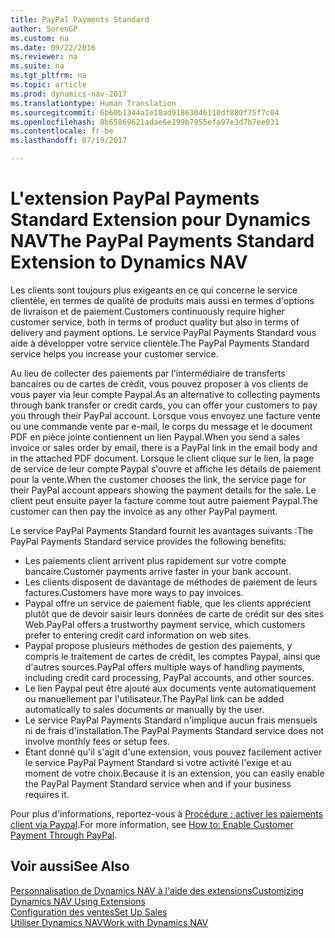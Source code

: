 ```yaml
---
title: PayPal Payments Standard
author: SorenGP
ms.custom: na
ms.date: 09/22/2016
ms.reviewer: na
ms.suite: na
ms.tgt_pltfrm: na
ms.topic: article
ms.prod: dynamics-nav-2017
ms.translationtype: Human Translation
ms.sourcegitcommit: 6b60b1344a1e18ad91863046110df880f75f7c04
ms.openlocfilehash: 8b65869621adae6e199b7955efa97e3d7b7ee031
ms.contentlocale: fr-be
ms.lasthandoff: 07/19/2017

---
```


# <a name="the-paypal-payments-standard-extension-to-dynamics-nav"></a><span data-ttu-id="e1c22-102">L'extension PayPal Payments Standard Extension pour Dynamics NAV</span><span class="sxs-lookup"><span data-stu-id="e1c22-102">The PayPal Payments Standard Extension to Dynamics NAV</span></span>
<span data-ttu-id="e1c22-103">Les clients sont toujours plus exigeants en ce qui concerne le service clientèle, en termes de qualité de produits mais aussi en termes d'options de livraison et de paiement.</span><span class="sxs-lookup"><span data-stu-id="e1c22-103">Customers continuously require higher customer service, both in terms of product quality but also in terms of delivery and payment options.</span></span> <span data-ttu-id="e1c22-104">Le service PayPal Payments Standard vous aide à développer votre service clientèle.</span><span class="sxs-lookup"><span data-stu-id="e1c22-104">The PayPal Payments Standard service helps you increase your customer service.</span></span>

<span data-ttu-id="e1c22-105">Au lieu de collecter des paiements par l'intermédiaire de transferts bancaires ou de cartes de crédit, vous pouvez proposer à vos clients de vous payer via leur compte Paypal.</span><span class="sxs-lookup"><span data-stu-id="e1c22-105">As an alternative to collecting payments through bank transfer or credit cards, you can offer your customers to pay you through their PayPal account.</span></span> <span data-ttu-id="e1c22-106">Lorsque vous envoyez une facture vente ou une commande vente par e-mail, le corps du message et le document PDF en pièce jointe contiennent un lien Paypal.</span><span class="sxs-lookup"><span data-stu-id="e1c22-106">When you send a sales invoice or sales order by email, there is a PayPal link in the email body and in the attached PDF document.</span></span> <span data-ttu-id="e1c22-107">Lorsque le client clique sur le lien, la page de service de leur compte Paypal s'ouvre et affiche les détails de paiement pour la vente.</span><span class="sxs-lookup"><span data-stu-id="e1c22-107">When the customer chooses the link, the service page for their PayPal account appears showing the payment details for the sale.</span></span> <span data-ttu-id="e1c22-108">Le client peut ensuite payer la facture comme tout autre paiement Paypal.</span><span class="sxs-lookup"><span data-stu-id="e1c22-108">The customer can then pay the invoice as any other PayPal payment.</span></span>

<span data-ttu-id="e1c22-109">Le service PayPal Payments Standard fournit les avantages suivants :</span><span class="sxs-lookup"><span data-stu-id="e1c22-109">The PayPal Payments Standard service provides the following benefits:</span></span>

- <span data-ttu-id="e1c22-110">Les paiements client arrivent plus rapidement sur votre compte bancaire.</span><span class="sxs-lookup"><span data-stu-id="e1c22-110">Customer payments arrive faster in your bank account.</span></span>
- <span data-ttu-id="e1c22-111">Les clients disposent de davantage de méthodes de paiement de leurs factures.</span><span class="sxs-lookup"><span data-stu-id="e1c22-111">Customers have more ways to pay invoices.</span></span>
- <span data-ttu-id="e1c22-112">Paypal offre un service de paiement fiable, que les clients apprécient plutôt que de devoir saisir leurs données de carte de crédit sur des sites Web.</span><span class="sxs-lookup"><span data-stu-id="e1c22-112">PayPal offers a trustworthy payment service, which customers prefer to entering credit card information on web sites.</span></span>
- <span data-ttu-id="e1c22-113">Paypal propose plusieurs méthodes de gestion des paiements, y compris le traitement de cartes de crédit, les comptes Paypal, ainsi que d'autres sources.</span><span class="sxs-lookup"><span data-stu-id="e1c22-113">PayPal offers multiple ways of handling payments, including credit card processing, PayPal accounts, and other sources.</span></span>
- <span data-ttu-id="e1c22-114">Le lien Paypal peut être ajouté aux documents vente automatiquement ou manuellement par l'utilisateur.</span><span class="sxs-lookup"><span data-stu-id="e1c22-114">The PayPal link can be added automatically to sales documents or manually by the user.</span></span>
- <span data-ttu-id="e1c22-115">Le service PayPal Payments Standard n'implique aucun frais mensuels ni de frais d'installation.</span><span class="sxs-lookup"><span data-stu-id="e1c22-115">The PayPal Payments Standard service does not involve monthly fees or setup fees.</span></span>
- <span data-ttu-id="e1c22-116">Étant donné qu'il s'agit d'une extension, vous pouvez facilement activer le service PayPal Payment Standard si votre activité l'exige et au moment de votre choix.</span><span class="sxs-lookup"><span data-stu-id="e1c22-116">Because it is an extension, you can easily enable the PayPal Payment Standard service when and if your business requires it.</span></span>  

<span data-ttu-id="e1c22-117">Pour plus d'informations, reportez-vous à [Procédure : activer les paiements client via Paypal](sales-how-enable-customer-payments-paypal.md).</span><span class="sxs-lookup"><span data-stu-id="e1c22-117">For more information, see [How to: Enable Customer Payment Through PayPal](sales-how-enable-customer-payments-paypal.md).</span></span>

## <a name="see-also"></a><span data-ttu-id="e1c22-118">Voir aussi</span><span class="sxs-lookup"><span data-stu-id="e1c22-118">See Also</span></span>  
[<span data-ttu-id="e1c22-119">Personnalisation de Dynamics NAV à l'aide des extensions</span><span class="sxs-lookup"><span data-stu-id="e1c22-119">Customizing Dynamics NAV Using Extensions</span></span>](ui-extensions.md)  
[<span data-ttu-id="e1c22-120">Configuration des ventes</span><span class="sxs-lookup"><span data-stu-id="e1c22-120">Set Up Sales</span></span>](sales-setup-sales.md)  
[<span data-ttu-id="e1c22-121">Utiliser Dynamics NAV</span><span class="sxs-lookup"><span data-stu-id="e1c22-121">Work with Dynamics NAV</span></span>](ui-work-product.md)

